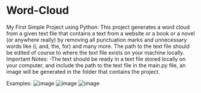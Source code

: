 # Word-Cloud
My First Simple Project using Python:
This project generates a word cloud from a given text file that contains a text from a website or a book or a novel (or anywhere really) by removing all punctuation marks and unnecessary words like (i, and, the, for) and many more. The path to the text file should be edited of course to where the text file exists on your machine locally. 
Important Notes:
-The text should be ready in a text file stored locally on your computer, and include the path to the text file in the main.py file, an image will be generated in the folder that contains the project.

Examples:
![image](https://user-images.githubusercontent.com/102327084/190451680-dd64947d-ddd1-40fd-a7cd-7e45d622b408.png)
![image](https://user-images.githubusercontent.com/102327084/190451930-b0b12d81-a1e2-40a0-8ad8-cb58a46a7e9e.png)
![image](https://user-images.githubusercontent.com/102327084/190451961-89447bd9-f2ab-4810-a395-6e350c22d226.png)

